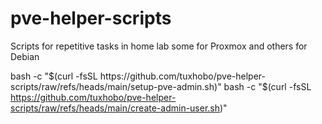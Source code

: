 # pve-helper-scripts
Scripts for repetitive tasks in home lab some for Proxmox and others for Debian

bash -c "$(curl -fsSL https://github.com/tuxhobo/pve-helper-scripts/raw/refs/heads/main/setup-pve-admin.sh)"
bash -c "$(curl -fsSL https://github.com/tuxhobo/pve-helper-scripts/raw/refs/heads/main/create-admin-user.sh)"
